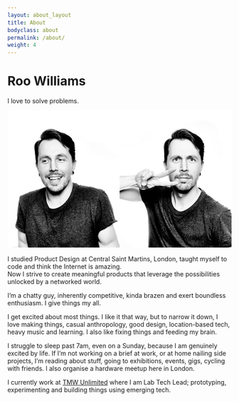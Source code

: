 ```yaml
---
layout: about_layout
title: About
bodyclass: about
permalink: /about/
weight: 4
---
```


<h1 class="section-title">Roo Williams</h1>


<p class="tagline">I love to solve problems.</p>

<img src="/assets/images/roowilliams.jpg" />

I studied Product Design at Central Saint Martins, London, taught myself to code and think the Internet is amazing.  
Now I strive to create meaningful products that leverage the possibilities unlocked by a networked world.

I’m a chatty guy, inherently competitive, kinda brazen and exert boundless enthusiasm. I give things my all.

I get excited about most things. I like it that way, but to narrow it down, I love making things, casual anthropology, good design, location-based tech, heavy music and learning. I also like fixing things and feeding my brain.

I struggle to sleep past 7am, even on a Sunday, because I am genuinely excited by life. If I’m not working on a brief at work, or at home nailing side projects, I’m reading about stuff, going to exhibitions, events, gigs, cycling with friends. I also organise a hardware meetup here in London.

I currently work at <a href="http://wwww.tmwunlimited.com" target="_blank">TMW Unlimited</a> where I am Lab Tech Lead; prototyping, experimenting and building things using emerging tech.
